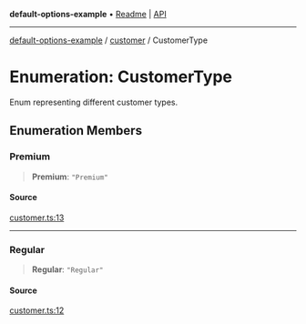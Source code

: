 **default-options-example** • [Readme](../../README.md) \| [API](../../modules.md)

***

[default-options-example](../../README.md) / [customer](../README.md) / CustomerType

# Enumeration: CustomerType

Enum representing different customer types.

## Enumeration Members

### Premium

> **Premium**: `"Premium"`

#### Source

[customer.ts:13](https://github.com/tgreyuk/typedoc-plugin-markdown-examples/blob/4bb8c5d/examples/01-typedoc-plugin-markdown/src/customer.ts#L13)

***

### Regular

> **Regular**: `"Regular"`

#### Source

[customer.ts:12](https://github.com/tgreyuk/typedoc-plugin-markdown-examples/blob/4bb8c5d/examples/01-typedoc-plugin-markdown/src/customer.ts#L12)
